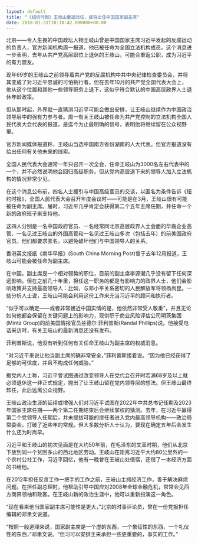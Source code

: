 ```yaml
---
layout: default
title: "《纽约时报》王岐山重返政坛，或将出任中国国家副主席"
date: 2018-01-31T10:18:42.000000+08:00
---
```


北京——令人生畏的中国政坛人物王岐山曾是中国国家主席习近平发起的反腐运动的负责人，官方新闻机构周一报道，他已被任命为全国立法机构成员。这个消息进一步表明，去年从共产党高层职位上退休的王岐山，可能会重返公职，成为习近平的有力盟友。

现年69岁的王岐山之前领导着共产党的反腐机构中共中央纪律检查委员会，并将其变成了对习近平忠诚的可怕执行者。但在去年10月的共产党全国代表大会上，他从这个位置和其他一些领导职务上退下，这似乎符合默认的中国高层政界人士退休年龄政策。

但从那时起，外界就一直猜测习近平可能会做出安排，让王岐山继续作为中国政治领导层中的强有力参与者。周一有关王岐山被任命为共产党控制的立法机构全国人民代表大会代表的报道，是迄今为止最明确的信号，表明他将继续留在公众视野里。

官方新闻媒体报道称，王岐山当选中国南方省份湖南的人大代表。但官方报道没有给出任何有关他未来的线索。

全国人民代表大会通常一年只召开一次全会，任命王岐山为3000名左右代表中的一个，并不必然说明他会回归高级职务。但从党内高层退下来的领导人加入立法机构的情况非常少见。

在这个消息公布前，四名人士援引与中国高级官员的交谈，以匿名为条件告诉《纽约时报》，全国人民代表大会召开年度会议时——可能是在3月，王岐山很有可能被任命为副主席。届时，习近平几乎肯定会获得第二个五年主席任期，并任命一个新的政府班子来支持他。

这四人分别是一名中国政府官员、一名经常同北京高层政界人士会面的华裔企业高管、一名见过王岐山的外国高管和一名见过王岐山多次（包括去年）的前美国政府官员。他们都要求匿名，以避免破坏他们与中国领导人的关系。

香港英文报纸《南华早报》(South China Morning Post)曾于去年12月报道，王岐山可能会被任命为副主席。

在中国，副主席是一个相对弱势的职位，目前的副主席李源潮几乎没有留下任何深远影响。但在之前几十年里，担任这一职务的都是有影响力的政界人士，他们会影响政策并支持最高领导人：比如，与邓小平关系密切的人民解放军将领杨尚昆。一些分析人士说，王岐山可能会利用这份工作来充当习近平的顾问和执行者。

“似乎可以确定——或者非常接近中国实情的是，他依然非常受人敬重”，并且无论如何他都会保留在关键问题上的影响力，现供职于商业风险评估公司明茨集团(Mintz Group)的前美国情报官员兰德尔·菲利普斯(Randal Phillips)说。他接受电话采访时，有关王岐山的最新消息还没有发布。

菲利普斯说，他没有听到任何有关任命王岐山为副主席的权威消息。

“对习近平来说让他当副主席的确非常安全，”菲利普斯接着说。“因为他已经获得了足够的可信度，并且不构成任何威胁。”

据党内人士称，习近平曾试图通过改变领导人在党代会召开时若满68岁及以上就必须退休这一非正式规定，抛出了让王岐山留在党内领导层的想法。但王岐山最终卸任，此后远离公众视野。

王岐山政治生涯的延续或增强人们对习近平试图在2022年中共总书记任期及2023年国家主席任期——两个第二任期结束后会继续掌权的猜测。去年，在习近平赢得第二个党领导人任期后，并未提拔可能的继任者进入党内最高领导机构——政治局常委会，打破了近些年的常规。但大多数分析人士认为，要现在确定五年后会发生什么还为时尚早。

习近平和王岐山的初次见面是在大约50年前，在毛泽东的文革时期，他们从北京下放到同一个贫困多山的西北地区劳动。王岐山在距离习近平大约80公里外的一个农村公社工作，习近平回忆，他有一晚曾在王岐山处借宿，还借了一本经济方面的书给他。

在2012年担任反贪工作一把手的工作之前，王岐山主抓经济工作，善于解决麻烦问题。在担任副总理时，他帮助引导中国应对2008年全球金融危机，常常会见西方商界领袖和政客。在王岐山新的政治生涯中，他可以重新扮演这一角色。

“现在看来他当国家副主席可能性是更大，”北京的时事评论员，曾在一份党报担任编辑的邓聿文说道。

“按照一般道理来说，国家副主席是一个虚的东西，一个象征性的东西，一个礼仪性的东西，”邓聿文说。“但习可以安排王来承担一些更重要的，事实的工作。” 

